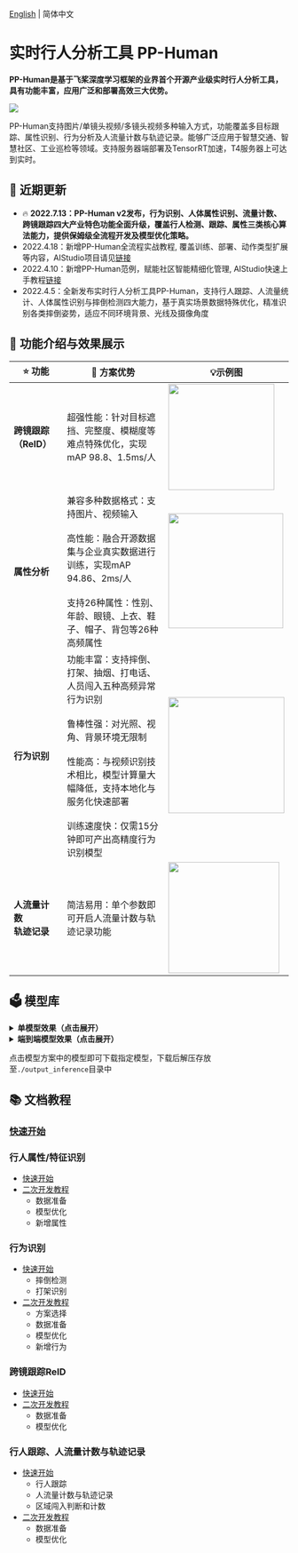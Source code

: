 [English](README_en.md) | 简体中文

# 实时行人分析工具 PP-Human

**PP-Human是基于飞桨深度学习框架的业界首个开源产业级实时行人分析工具，具有功能丰富，应用广泛和部署高效三大优势。**

![](https://user-images.githubusercontent.com/48054808/173030254-ecf282bd-2cfe-43d5-b598-8fed29e22020.gif)

PP-Human支持图片/单镜头视频/多镜头视频多种输入方式，功能覆盖多目标跟踪、属性识别、行为分析及人流量计数与轨迹记录。能够广泛应用于智慧交通、智慧社区、工业巡检等领域。支持服务器端部署及TensorRT加速，T4服务器上可达到实时。

## 📣 近期更新

- 🔥 **2022.7.13：PP-Human v2发布，行为识别、人体属性识别、流量计数、跨镜跟踪四大产业特色功能全面升级，覆盖行人检测、跟踪、属性三类核心算法能力，提供保姆级全流程开发及模型优化策略。**
- 2022.4.18：新增PP-Human全流程实战教程, 覆盖训练、部署、动作类型扩展等内容，AIStudio项目请见[链接](https://aistudio.baidu.com/aistudio/projectdetail/3842982)
- 2022.4.10：新增PP-Human范例，赋能社区智能精细化管理, AIStudio快速上手教程[链接](https://aistudio.baidu.com/aistudio/projectdetail/3679564)
- 2022.4.5：全新发布实时行人分析工具PP-Human，支持行人跟踪、人流量统计、人体属性识别与摔倒检测四大能力，基于真实场景数据特殊优化，精准识别各类摔倒姿势，适应不同环境背景、光线及摄像角度

## 🔮 功能介绍与效果展示

| ⭐ 功能           | 💟 方案优势                                                                                                                                           | 💡示例图                                                                                                                                         |
| -------------- | ------------------------------------------------------------------------------------------------------------------------------------------------- | --------------------------------------------------------------------------------------------------------------------------------------------- |
| **跨镜跟踪（ReID）** | 超强性能：针对目标遮挡、完整度、模糊度等难点特殊优化，实现mAP 98.8、1.5ms/人                                                                                                     | <img src="https://user-images.githubusercontent.com/48054808/173037607-0a5deadc-076e-4dcc-bd96-d54eea205f1f.png" title="" alt="" width="191"> |
| **属性分析**       | 兼容多种数据格式：支持图片、视频输入<br/><br/>高性能：融合开源数据集与企业真实数据进行训练，实现mAP 94.86、2ms/人<br/><br/>支持26种属性：性别、年龄、眼镜、上衣、鞋子、帽子、背包等26种高频属性                                | <img src="https://user-images.githubusercontent.com/48054808/173036043-68b90df7-e95e-4ada-96ae-20f52bc98d7c.png" title="" alt="" width="207"> |
| **行为识别**       | 功能丰富：支持摔倒、打架、抽烟、打电话、人员闯入五种高频异常行为识别<br/><br/>鲁棒性强：对光照、视角、背景环境无限制<br/><br/>性能高：与视频识别技术相比，模型计算量大幅降低，支持本地化与服务化快速部署<br/><br/>训练速度快：仅需15分钟即可产出高精度行为识别模型 | <img src="https://user-images.githubusercontent.com/48054808/173034825-623e4f78-22a5-4f14-9b83-dc47aa868478.gif" title="" alt="" width="209"> |
| **人流量计数**<br>**轨迹记录** | 简洁易用：单个参数即可开启人流量计数与轨迹记录功能                                                                                                                         | <img src="https://user-images.githubusercontent.com/22989727/174736440-87cd5169-c939-48f8-90a1-0495a1fcb2b1.gif" title="" alt="" width="200"> |

## 🗳 模型库

<details>
<summary><b>单模型效果（点击展开）</b></summary>

| 任务            | 适用场景 | 精度 | 预测速度（ms）| 模型体积 | 预测部署模型 |
| :---------:     |:---------:     |:---------------     | :-------:  |  :------:      | :------:      |
| 目标检测(高精度) | 图片输入 | mAP: 57.8  | 25.1ms          | 182M |[下载链接](https://bj.bcebos.com/v1/paddledet/models/pipeline/mot_ppyoloe_l_36e_pipeline.zip) |
| 目标检测(轻量级) | 图片输入 | mAP: 53.2  | 16.2ms          | 27M |[下载链接](https://bj.bcebos.com/v1/paddledet/models/pipeline/mot_ppyoloe_s_36e_pipeline.zip) |
| 目标跟踪(高精度) | 视频输入 | MOTA: 82.2  | 31.8ms           | 182M |[下载链接](https://bj.bcebos.com/v1/paddledet/models/pipeline/mot_ppyoloe_l_36e_pipeline.zip) |
| 目标跟踪(轻量级) | 视频输入 | MOTA: 73.9  | 21.0ms           |27M |[下载链接](https://bj.bcebos.com/v1/paddledet/models/pipeline/mot_ppyoloe_s_36e_pipeline.zip) |
| 属性识别（高精度）    | 图片/视频输入 属性识别  | mA: 95.4 |  单人4.2ms     | 86M |[下载链接](https://bj.bcebos.com/v1/paddledet/models/pipeline/PPHGNet_small_person_attribute_954_infer.zip) |
| 属性识别（轻量级）    | 图片/视频输入 属性识别  | mA: 94.5 |  单人2.9ms     | 7.2M |[下载链接](https://bj.bcebos.com/v1/paddledet/models/pipeline/PPLCNet_x1_0_person_attribute_945_infer.zip) |
| 关键点检测    | 视频输入 行为识别 | AP: 87.1 | 单人5.7ms        | 101M |[下载链接](https://bj.bcebos.com/v1/paddledet/models/pipeline/dark_hrnet_w32_256x192.zip) |
| 基于关键点序列分类   |  视频输入 行为识别  | 准确率: 96.43 |  单人0.07ms      | 21.8M |[下载链接](https://bj.bcebos.com/v1/paddledet/models/pipeline/STGCN.zip) |
| 基于人体id图像分类 |  视频输入 行为识别  | 准确率: 86.85 |  单人1.8ms      | 45M |[下载链接](https://bj.bcebos.com/v1/paddledet/models/pipeline/PPHGNet_tiny_calling_halfbody.zip) |
| 基于人体id检测 |  视频输入 行为识别  | AP50: 79.5 |  单人10.9ms      | 27M |[下载链接](https://bj.bcebos.com/v1/paddledet/models/pipeline/ppyoloe_crn_s_80e_smoking_visdrone.zip) |
|    视频分类    |  视频输入 行为识别  | Accuracy： 89.0 | 19.7ms/1s视频 | 90M | [下载链接](https://videotag.bj.bcebos.com/PaddleVideo-release2.3/ppTSM_fight.pdparams) |
| ReID         | 视频输入 跨镜跟踪   | mAP: 98.8 | 单人0.23ms   | 85M |[下载链接](https://bj.bcebos.com/v1/paddledet/models/pipeline/reid_model.zip) |

</details>

<details>
<summary><b>端到端模型效果（点击展开）</b></summary>

| 任务            | 端到端速度（ms）|  模型方案  |  模型体积 |
| :---------:     | :-------:  |  :------: |:------: |
|  行人检测（高精度）  | 25.1ms  |  [多目标跟踪](https://bj.bcebos.com/v1/paddledet/models/pipeline/mot_ppyoloe_l_36e_pipeline.zip) | 182M |  
|  行人检测（轻量级）  | 16.2ms  |  [多目标跟踪](https://bj.bcebos.com/v1/paddledet/models/pipeline/mot_ppyoloe_s_36e_pipeline.zip) | 27M |
|  行人跟踪（高精度）  | 31.8ms  |  [多目标跟踪](https://bj.bcebos.com/v1/paddledet/models/pipeline/mot_ppyoloe_l_36e_pipeline.zip) | 182M |  
|  行人跟踪（轻量级）  | 21.0ms  |  [多目标跟踪](https://bj.bcebos.com/v1/paddledet/models/pipeline/mot_ppyoloe_s_36e_pipeline.zip) | 27M |
|  属性识别（高精度）  |   单人8.5ms | [目标检测](https://bj.bcebos.com/v1/paddledet/models/pipeline/mot_ppyoloe_l_36e_pipeline.zip)<br> [属性识别](https://bj.bcebos.com/v1/paddledet/models/pipeline/strongbaseline_r50_30e_pa100k.zip) | 目标检测：182M<br>属性识别：86M |
|  属性识别（轻量级）  |   单人7.1ms | [目标检测](https://bj.bcebos.com/v1/paddledet/models/pipeline/mot_ppyoloe_l_36e_pipeline.zip)<br> [属性识别](https://bj.bcebos.com/v1/paddledet/models/pipeline/strongbaseline_r50_30e_pa100k.zip) | 目标检测：182M<br>属性识别：86M |
|  摔倒识别  |   单人10ms | [多目标跟踪](https://bj.bcebos.com/v1/paddledet/models/pipeline/mot_ppyoloe_l_36e_pipeline.zip) <br> [关键点检测](https://bj.bcebos.com/v1/paddledet/models/pipeline/dark_hrnet_w32_256x192.zip) <br> [基于关键点行为识别](https://bj.bcebos.com/v1/paddledet/models/pipeline/STGCN.zip) | 多目标跟踪：182M<br>关键点检测：101M<br>基于关键点行为识别：21.8M |
|  闯入识别  |   31.8ms | [多目标跟踪](https://bj.bcebos.com/v1/paddledet/models/pipeline/mot_ppyoloe_l_36e_pipeline.zip) | 182M |
|  打架识别  |   19.7ms | [视频分类](https://bj.bcebos.com/v1/paddledet/models/pipeline/mot_ppyoloe_l_36e_pipeline.zip) | 90M |
|  抽烟识别  |   单人15.1ms | [目标检测](https://bj.bcebos.com/v1/paddledet/models/pipeline/mot_ppyoloe_l_36e_pipeline.zip)<br>[基于人体id的目标检测](https://bj.bcebos.com/v1/paddledet/models/pipeline/ppyoloe_crn_s_80e_smoking_visdrone.zip) | 目标检测：182M<br>基于人体id的目标检测：27M |
|  打电话识别  |   单人ms | [目标检测](https://bj.bcebos.com/v1/paddledet/models/pipeline/mot_ppyoloe_l_36e_pipeline.zip)<br>[基于人体id的图像分类](https://bj.bcebos.com/v1/paddledet/models/pipeline/PPHGNet_tiny_calling_halfbody.zip) | 目标检测：182M<br>基于人体id的图像分类：45M |

 </details>


点击模型方案中的模型即可下载指定模型，下载后解压存放至`./output_inference`目录中

## 📚 文档教程

### [快速开始](docs/tutorials/QUICK_STARTED.md)

### 行人属性/特征识别

* [快速开始](docs/tutorials/attribute.md)
* [二次开发教程](../../docs/advanced_tutorials/customization/attribute.md)
  * 数据准备
  * 模型优化
  * 新增属性

### 行为识别

* [快速开始](docs/tutorials/action.md)
  * 摔倒检测
  * 打架识别
* [二次开发教程](../../docs/advanced_tutorials/customization/action_recognotion/README.md)
  * 方案选择
  * 数据准备
  * 模型优化
  * 新增行为

### 跨镜跟踪ReID

* [快速开始](docs/tutorials/mtmct.md)
* [二次开发教程](../../docs/advanced_tutorials/customization/mtmct.md)
  * 数据准备
  * 模型优化

### 行人跟踪、人流量计数与轨迹记录

* [快速开始](docs/tutorials/mot.md)
  * 行人跟踪
  * 人流量计数与轨迹记录
  * 区域闯入判断和计数
* [二次开发教程](../../docs/advanced_tutorials/customization/mot.md)
  * 数据准备
  * 模型优化
